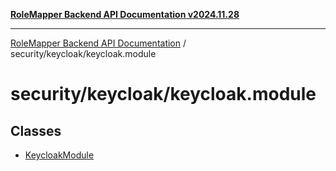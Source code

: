 [**RoleMapper Backend API Documentation v2024.11.28**](../../../README.md)

***

[RoleMapper Backend API Documentation](../../../modules.md) / security/keycloak/keycloak.module

# security/keycloak/keycloak.module

## Classes

- [KeycloakModule](classes/KeycloakModule.md)

